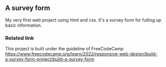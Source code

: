 ## A survey form
My very first web project using html and css. It's a survey form for fulling up basic information.
### Related link
This project is built under the guideline of FreeCodeCamp
https://www.freecodecamp.org/learn/2022/responsive-web-design/build-a-survey-form-project/build-a-survey-form
